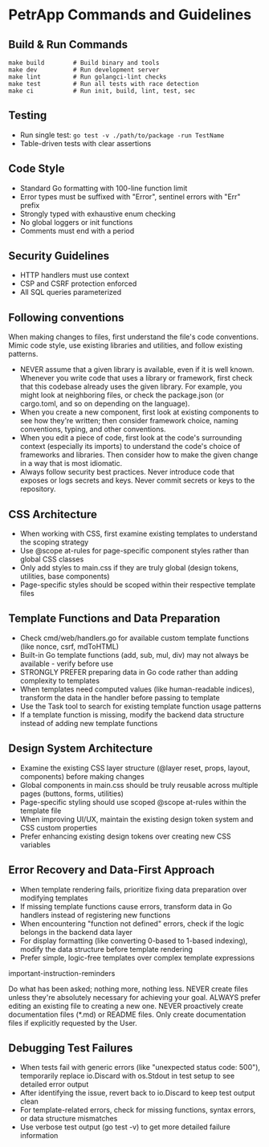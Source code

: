 # PetrApp Commands and Guidelines

## Build & Run Commands
```
make build        # Build binary and tools
make dev          # Run development server
make lint         # Run golangci-lint checks
make test         # Run all tests with race detection
make ci           # Run init, build, lint, test, sec
```

## Testing
- Run single test: `go test -v ./path/to/package -run TestName`
- Table-driven tests with clear assertions

## Code Style
- Standard Go formatting with 100-line function limit
- Error types must be suffixed with "Error", sentinel errors with "Err" prefix
- Strongly typed with exhaustive enum checking
- No global loggers or init functions
- Comments must end with a period

## Security Guidelines
- HTTP handlers must use context
- CSP and CSRF protection enforced
- All SQL queries parameterized

## Following conventions

When making changes to files, first understand the file's code conventions. Mimic code style, use existing libraries and utilities, and follow existing patterns.
- NEVER assume that a given library is available, even if it is well known. Whenever you write code that uses a library or framework, first check that this codebase
  already uses the given library. For example, you might look at neighboring files, or check the package.json (or cargo.toml, and so on depending on the language).
- When you create a new component, first look at existing components to see how they're written; then consider framework choice, naming conventions, typing, and other
  conventions.
- When you edit a piece of code, first look at the code's surrounding context (especially its imports) to understand the code's choice of frameworks and libraries. Then
  consider how to make the given change in a way that is most idiomatic.
- Always follow security best practices. Never introduce code that exposes or logs secrets and keys. Never commit secrets or keys to the repository.

## CSS Architecture

- When working with CSS, first examine existing templates to understand the scoping strategy
- Use @scope at-rules for page-specific component styles rather than global CSS classes
- Only add styles to main.css if they are truly global (design tokens, utilities, base components)
- Page-specific styles should be scoped within their respective template files

## Template Functions and Data Preparation

- Check cmd/web/handlers.go for available custom template functions (like nonce, csrf, mdToHTML)
- Built-in Go template functions (add, sub, mul, div) may not always be available - verify before use
- STRONGLY PREFER preparing data in Go code rather than adding complexity to templates
- When templates need computed values (like human-readable indices), transform the data in the handler before passing to template
- Use the Task tool to search for existing template function usage patterns
- If a template function is missing, modify the backend data structure instead of adding new template functions

## Design System Architecture

- Examine the existing CSS layer structure (@layer reset, props, layout, components) before making changes
- Global components in main.css should be truly reusable across multiple pages (buttons, forms, utilities)
- Page-specific styling should use scoped @scope at-rules within the template file
- When improving UI/UX, maintain the existing design token system and CSS custom properties
- Prefer enhancing existing design tokens over creating new CSS variables

## Error Recovery and Data-First Approach

- When template rendering fails, prioritize fixing data preparation over modifying templates
- If missing template functions cause errors, transform data in Go handlers instead of registering new functions
- When encountering "function not defined" errors, check if the logic belongs in the backend data layer
- For display formatting (like converting 0-based to 1-based indexing), modify the data structure before template rendering
- Prefer simple, logic-free templates over complex template expressions

important-instruction-reminders

Do what has been asked; nothing more, nothing less.
NEVER create files unless they're absolutely necessary for achieving your goal.
ALWAYS prefer editing an existing file to creating a new one.
NEVER proactively create documentation files (*.md) or README files. Only create documentation files if explicitly requested by the User.

## Debugging Test Failures

- When tests fail with generic errors (like "unexpected status code: 500"), temporarily replace io.Discard with os.Stdout in test setup to see detailed error output
- After identifying the issue, revert back to io.Discard to keep test output clean
- For template-related errors, check for missing functions, syntax errors, or data structure mismatches
- Use verbose test output (go test -v) to get more detailed failure information
